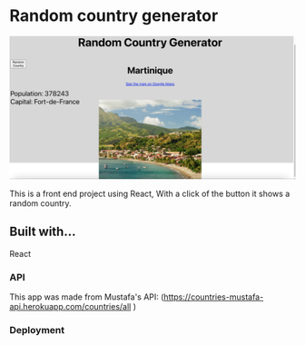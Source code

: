 # Random country generator

<img width="550" alt="img" src="https://github.com/LyndonYRB/react-api-project/blob/main/Screen%20Shot%202022-04-29%20at%203.29.55%20PM.png?raw=true">

This is a front end project using React, With a click of the button it shows a random country.

## Built with...

React

### API

This app was made from Mustafa's API:
(https://countries-mustafa-api.herokuapp.com/countries/all )

### Deployment

